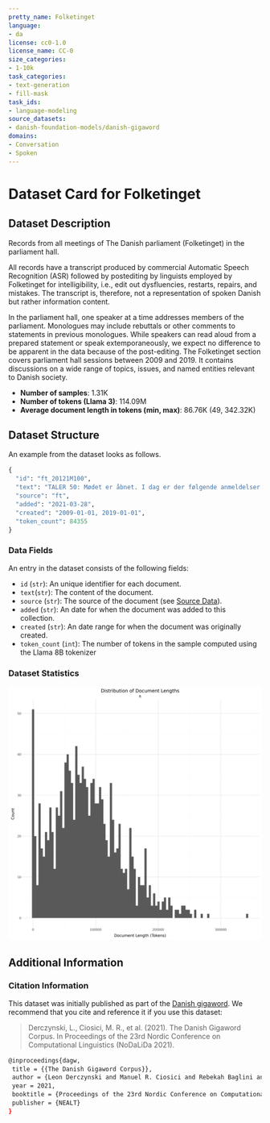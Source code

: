 ```yaml
---
pretty_name: Folketinget
language:
- da
license: cc0-1.0
license_name: CC-0
size_categories:
- 1-10k
task_categories:
- text-generation
- fill-mask
task_ids:
- language-modeling
source_datasets:
- danish-foundation-models/danish-gigaword
domains:
- Conversation
- Spoken
---
```


# Dataset Card for Folketinget

## Dataset Description

<!-- START-SHORT DESCRIPTION -->
Records from all meetings of The Danish parliament (Folketinget) in the parliament hall. 
<!-- END-SHORT DESCRIPTION -->


All records have a transcript produced by commercial Automatic Speech Recognition (ASR) followed by postediting by linguists employed by Folketinget for intelligibility, i.e., edit out dysfluencies, restarts, repairs, and mistakes. The transcript is, therefore, not a representation of spoken Danish but rather information content.

In the parliament hall, one speaker at a time addresses members of the parliament. Monologues may include rebuttals or other comments to statements in previous monologues. While speakers can read aloud from a prepared statement or speak extemporaneously, we expect no difference to be apparent in the data because of the post-editing. The Folketinget section covers parliament hall sessions between 2009 and 2019. It contains discussions on a wide range of topics, issues, and named entities relevant to Danish society.


<!-- START-DESC-STATS -->
- **Number of samples**: 1.31K
- **Number of tokens (Llama 3)**: 114.09M
- **Average document length in tokens (min, max)**: 86.76K (49, 342.32K)
<!-- END-DESC-STATS -->



## Dataset Structure
An example from the dataset looks as follows.


<!-- START-SAMPLE -->
```py
{
  "id": "ft_20121M100",
  "text": "TALER 50: Mødet er åbnet. I dag er der følgende anmeldelser: Ministeren for by, bolig og landdistrik[...]",
  "source": "ft",
  "added": "2021-03-28",
  "created": "2009-01-01, 2019-01-01",
  "token_count": 84355
}
```

### Data Fields

An entry in the dataset consists of the following fields:

- `id` (`str`): An unique identifier for each document.
- `text`(`str`): The content of the document.
- `source` (`str`): The source of the document (see [Source Data](#source-data)).
- `added` (`str`): An date for when the document was added to this collection.
- `created` (`str`): An date range for when the document was originally created.
- `token_count` (`int`): The number of tokens in the sample computed using the Llama 8B tokenizer
<!-- END-SAMPLE -->


### Dataset Statistics

<!-- START-DATASET PLOTS -->
<p align="center">
<img src="./images/dist_document_length.png" width="600" style="margin-right: 10px;" />
</p>
<!-- END-DATASET PLOTS -->


## Additional Information


### Citation Information

This dataset was initially published as part of the [Danish gigaword](https://huggingface.co/danish-foundation-models). We recommend that you cite and reference it if you use this dataset:

> Derczynski, L., Ciosici, M. R., et al. (2021). The Danish Gigaword Corpus. In Proceedings of the 23rd Nordic Conference on Computational Linguistics (NoDaLiDa 2021).

```bash
@inproceedings{dagw,
 title = {{The Danish Gigaword Corpus}},
 author = {Leon Derczynski and Manuel R. Ciosici and Rebekah Baglini and Morten H. Christiansen and Jacob Aarup Dalsgaard and Riccardo Fusaroli and Peter Juel Henrichsen and Rasmus Hvingelby and Andreas Kirkedal and Alex Speed Kjeldsen and Claus Ladefoged and Finn Årup Nielsen and Jens Madsen and Malte Lau Petersen and Jonathan Hvithamar Rystrøm and Daniel Varab},
 year = 2021,
 booktitle = {Proceedings of the 23rd Nordic Conference on Computational Linguistics},
 publisher = {NEALT}
}
```
